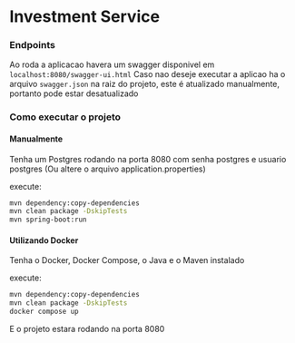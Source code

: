# Investment Service


### Endpoints
Ao roda a aplicacao havera um swagger disponivel em `localhost:8080/swagger-ui.html`
Caso nao deseje executar a aplicao ha o arquivo `swagger.json` na raiz do projeto, este é atualizado manualmente, portanto pode estar desatualizado

### Como executar o projeto


#### Manualmente
Tenha um Postgres rodando na porta 8080 com senha postgres e usuario postgres (Ou altere o arquivo application.properties)

execute:


```bash
mvn dependency:copy-dependencies
mvn clean package -DskipTests
mvn spring-boot:run
```



#### Utilizando Docker
Tenha o Docker, Docker Compose, o Java e o Maven instalado

execute:
```bash
mvn dependency:copy-dependencies
mvn clean package -DskipTests
docker compose up
```

E o projeto estara rodando na porta 8080

